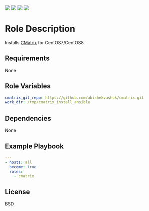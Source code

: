 [![](https://github.com/ansible-roles-matsumura/cmatrix/workflows/yamllint/badge.svg)](https://github.com/ansible-roles-matsumura/cmatrix/actions?query=workflow%3Ayamllint)
[![](https://github.com/ansible-roles-matsumura/cmatrix/workflows/molecule/badge.svg)](https://github.com/ansible-roles-matsumura/cmatrix/actions?query=workflow%3Amolecule)
[![](https://github.com/ansible-roles-matsumura/cmatrix/workflows/ansible-lint/badge.svg)](https://github.com/ansible-roles-matsumura/cmatrix/actions?query=workflow%3Aansible-lint)
[![](https://github.com/ansible-roles-matsumura/cmatrix/workflows/trailing%20whitespace/badge.svg)](https://github.com/ansible-roles-matsumura/cmatrix/actions?query=workflow%3A%22trailing+whitespace%22)

Role Description
=========

Installs [CMatrix](https://github.com/abishekvashok/cmatrix) for CentOS7/CentOS8.

Requirements
------------

None

Role Variables
--------------

```YAML
cmatrix_git_repo: https://github.com/abishekvashok/cmatrix.git
work_dir: /tmp/cmatrix_install_ansible
```

Dependencies
------------

None

Example Playbook
----------------

```YAML
---
- hosts: all
  become: true
  roles:
    - cmatrix
```

License
-------

BSD
